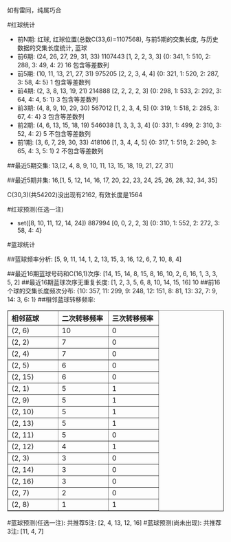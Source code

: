 <!-- 
.. title: 双色球2011064期(2011-06-05)数据分析报告
.. slug: slott-2011064-2011-06-05-report
.. date: 2011-06-06 08:00:00 UTC+08:00
.. tags: Lottery
.. link: 
.. description: 
.. type: text
-->

如有雷同，纯属巧合

<!-- TEASER_END-->

#红球统计

- 前N期: 红球, 红球位置(总数C(33,6)=1107568), 与前5期的交集长度, 与历史数据的交集长度统计, 蓝球
- 前6期: (24, 26, 27, 29, 31, 33) 1107443 [1, 2, 2, 3, 3] {0: 341, 1: 510, 2: 288, 3: 49, 4: 2} 16 包含等差数列
- 前5期: (10, 11, 13, 21, 27, 31) 975205 [2, 2, 3, 4, 4] {0: 321, 1: 520, 2: 287, 3: 58, 4: 5} 1 包含等差数列
- 前4期: (2, 3, 8, 13, 19, 21) 214888 [2, 2, 2, 2, 3] {0: 298, 1: 533, 2: 292, 3: 64, 4: 4, 5: 1} 3 包含等差数列
- 前3期: (4, 8, 9, 10, 29, 30) 567012 [1, 2, 3, 4, 5] {0: 319, 1: 518, 2: 285, 3: 67, 4: 4} 3 包含等差数列
- 前2期: (4, 6, 13, 15, 18, 19) 546038 [1, 3, 3, 3, 4] {0: 331, 1: 499, 2: 310, 3: 52, 4: 2} 5 不包含等差数列
- 前1期: (3, 6, 7, 29, 30, 33) 418106 [1, 3, 4, 4, 5] {0: 317, 1: 519, 2: 290, 3: 65, 4: 3, 5: 1} 2 不包含等差数列

##最近5期交集:
13,[2, 4, 8, 9, 10, 11, 13, 15, 18, 19, 21, 27, 31]

##最近5期并集:
16,[1, 5, 12, 14, 16, 17, 20, 22, 23, 24, 25, 26, 28, 32, 34, 35]

C(30,3)(共54202)没出现有2162, 
有效长度是1564

#红球预测(任选一注)

- set([8, 10, 11, 12, 14, 24]) 887994 [0, 0, 2, 2, 3] {0: 310, 1: 552, 2: 272, 3: 58, 4: 4}

#蓝球统计

##蓝球频率分析:
[5, 9, 11, 14, 1, 2, 13, 15, 3, 16, 12, 6, 7, 10, 8, 4]

##最近16期蓝球号码和C(16,1)次序:
[14, 15, 14, 8, 15, 8, 16, 10, 2, 6, 16, 1, 3, 3, 5, 2]
##最近16期蓝球次序无重复长度:
[1, 2, 3, 5, 6, 8, 10, 14, 15, 16] 10
##前16个球的交集长度频次分布:
{10: 357, 11: 299, 9: 248, 12: 151, 8: 81, 13: 32, 7: 9, 14: 3, 6: 1}
##相邻蓝球转移频率:
<table border="1" class="table table-striped dataframe">
  <thead>
    <tr style="text-align: left;">
      <th style="min-width: 100px;">相邻蓝球</th>
      <th style="min-width: 100px;">二次转移频率</th>
      <th style="min-width: 100px;">三次转移频率</th>
    </tr>
  </thead>
  <tbody>
    <tr>
      <td>  (2, 6)</td>
      <td> 10</td>
      <td> 0</td>
    </tr>
    <tr>
      <td>  (2, 2)</td>
      <td>  7</td>
      <td> 0</td>
    </tr>
    <tr>
      <td>  (2, 4)</td>
      <td>  7</td>
      <td> 0</td>
    </tr>
    <tr>
      <td>  (2, 5)</td>
      <td>  6</td>
      <td> 0</td>
    </tr>
    <tr>
      <td> (2, 15)</td>
      <td>  6</td>
      <td> 0</td>
    </tr>
    <tr>
      <td>  (2, 1)</td>
      <td>  5</td>
      <td> 1</td>
    </tr>
    <tr>
      <td>  (2, 9)</td>
      <td>  5</td>
      <td> 1</td>
    </tr>
    <tr>
      <td> (2, 10)</td>
      <td>  5</td>
      <td> 1</td>
    </tr>
    <tr>
      <td> (2, 13)</td>
      <td>  5</td>
      <td> 1</td>
    </tr>
    <tr>
      <td> (2, 11)</td>
      <td>  5</td>
      <td> 0</td>
    </tr>
    <tr>
      <td> (2, 12)</td>
      <td>  4</td>
      <td> 1</td>
    </tr>
    <tr>
      <td>  (2, 3)</td>
      <td>  3</td>
      <td> 0</td>
    </tr>
    <tr>
      <td> (2, 14)</td>
      <td>  3</td>
      <td> 0</td>
    </tr>
    <tr>
      <td> (2, 16)</td>
      <td>  3</td>
      <td> 0</td>
    </tr>
    <tr>
      <td>  (2, 7)</td>
      <td>  2</td>
      <td> 0</td>
    </tr>
    <tr>
      <td>  (2, 8)</td>
      <td>  1</td>
      <td> 1</td>
    </tr>
  </tbody>
</table>
#蓝球预测(任选一注):
共推荐5注: [2, 4, 13, 12, 16]
#蓝球预测(尚未出现):
共推荐3注: [11, 4, 7]

